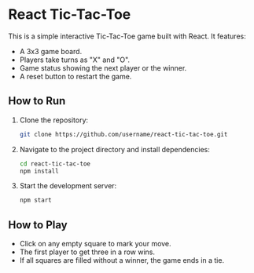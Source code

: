 # React Tic-Tac-Toe

This is a simple interactive Tic-Tac-Toe game built with React. It features:

- A 3x3 game board.
- Players take turns as "X" and "O".
- Game status showing the next player or the winner.
- A reset button to restart the game.

## How to Run

1. Clone the repository:
   ```bash
   git clone https://github.com/username/react-tic-tac-toe.git
   
2. Navigate to the project directory and install dependencies:
   ```bash
   cd react-tic-tac-toe
   npm install

3. Start the development server:
   ```bash
   npm start

## How to Play

- Click on any empty square to mark your move.
- The first player to get three in a row wins.
- If all squares are filled without a winner, the game ends in a tie.
